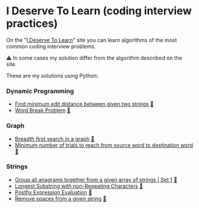 # I Deserve To Learn (coding interview practices)

On the "[I Deserve To Learn](http://www.ideserve.co.in/)" site 
you can learn algorithms of the most common coding interview problems. 

:warning: In some cases my solution differ from the algorithm described on the site.

These are my solutions using Python:


### Dynamic Programming

- [Find minimum edit distance between given two strings](dynamic_programming/edit_distance_dynamic_programming.py) [:link:](http://www.ideserve.co.in/learn/edit-distance-dynamic-programming)
- [Word Break Problem](dynamic_programming/word_break_problem.py) [:link:](http://www.ideserve.co.in/learn/word-break-problem)


### Graph

- [Breadth first search in a graph](graph/breadth_first_search_in_graph.py) [:link:](http://www.ideserve.co.in/learn/breadth-first-search-in-graph)
- [Minimum number of trials to reach from source word to destination word](graph/minimum_trials_to_reach_from_source_to_destination_word.py) [:link:](http://www.ideserve.co.in/learn/minimum-trials-to-reach-from-source-to-destination-word)


### Strings

- [Group all anagrams together from a given array of strings | Set 1](strings/group_all_anagrams_together_set_1.py) [:link:](http://www.ideserve.co.in/learn/group-all-anagrams-together-set-1)
- [Longest Substring with non-Repeating Characters](strings/longest_substring_with_non_repeating_characters.py) [:link:](http://www.ideserve.co.in/learn/longest-substring-with-non-repeating-characters)
- [Postfix Expression Evaluation](strings/postfix_expression_evaluation.py) [:link:](http://www.ideserve.co.in/learn/postfix-expression-evaluation)
- [Remove spaces from a given string](strings/remove_spaces_from_string.py) [:link:](http://www.ideserve.co.in/learn/remove-spaces-from-string)
